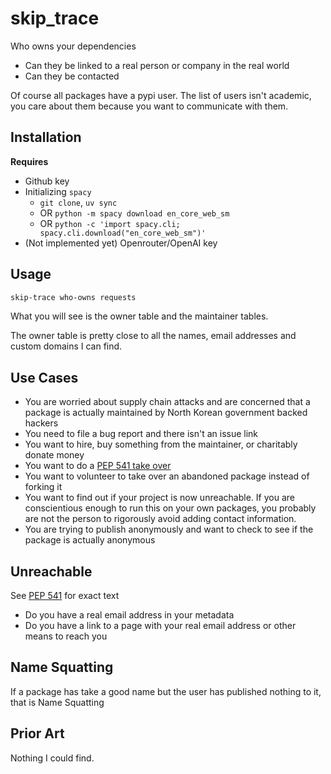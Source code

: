 # skip_trace

Who owns your dependencies

- Can they be linked to a real person or company in the real world
- Can they be contacted

Of course all packages have a pypi user. The list of users isn't academic, you care about them because you want to
communicate with them.

## Installation

**Requires**

- Github key
- Initializing `spacy`
  - `git clone`, `uv sync`
  - OR `python -m spacy download en_core_web_sm`
  - OR `python -c 'import spacy.cli; spacy.cli.download("en_core_web_sm")'`
- (Not implemented yet) Openrouter/OpenAI key

## Usage

```bash
skip-trace who-owns requests
```

What you will see is the owner table and the maintainer tables.

The owner table is pretty close to all the names, email addresses and custom domains I can find.


## Use Cases

- You are worried about supply chain attacks and are concerned that a package is actually maintained by North Korean
  government backed hackers
- You need to file a bug report and there isn't an issue link
- You want to hire, buy something from the maintainer, or charitably donate money
- You want to do a [PEP 541 take over](https://peps.python.org/pep-0541/)
- You want to volunteer to take over an abandoned package instead of forking it
- You want to find out if your project is now unreachable. If you are conscientious enough to run this on your own
  packages, you probably are not the person to rigorously avoid adding contact information.
- You are trying to publish anonymously and want to check to see if the package is actually anonymous

## Unreachable

See [PEP 541](https://peps.python.org/pep-0541/) for exact text

- Do you have a real email address in your metadata
- Do you have a link to a page with your real email address or other means to reach you

## Name Squatting

If a package has take a good name but the user has published nothing to it, that is Name Squatting

## Prior Art

Nothing I could find.